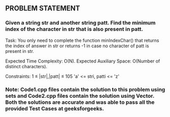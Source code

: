 ## PROBLEM STATEMENT
### Given a string str and another string patt. Find the minimum index of the character in str that is also present in patt.

Task:
You only need to complete the function minIndexChar() that returns the index of answer in str or returns -1 in case no character of patt is present in str.


Expected Time Complexity: O(N).
Expected Auxiliary Space: O(Number of distinct characters).


Constraints:
1 ≤ |str|,|patt| ≤ 105 
'a' <= stri, patti <= 'z'

### Note: Code1.cpp files contain the solution to this problem using sets and Code2.cpp files contain the solution using Vector. Both the solutions are accurate and was able to pass all the provided Test Cases at geeksforgeeks.

